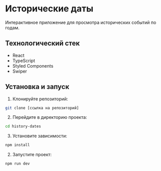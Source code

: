 # Исторические даты

Интерактивное приложение для просмотра исторических событий по годам.

## Технологический стек

- React
- TypeScript
- Styled Components
- Swiper

## Установка и запуск

1. Клонируйте репозиторий:

```bash
git clone [ссылка на репозиторий]
```

2. Перейдите в директорию проекта:

```bash
cd history-dates
```

3. Установите зависимости:

```bash
npm install
```

2. Запустите проект:

```bash
npm run dev
```
